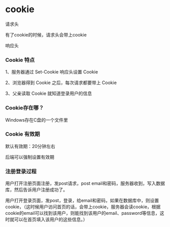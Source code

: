# cookie

请求头

有了cookie的时候，请求头会带上cookie

响应头

### Cookie 特点

1、服务器通过 Set-Cookie 响应头设置 Cookie

2、浏览器得到 Cookie 之后，每次请求都要带上 Cookie

3、父亲读取 Cookie 就知道登录用户的信息

### Cookie存在哪？

Windows存在C盘的一个文件里

### Cookie 有效期

默认有效期：20分钟左右

后端可以强制设置有效期

### 注册登录过程

用户打开注册页面注册，发post请求，post email和密码，服务器收到，写入数据库，然后告诉用户注册成功了。

用户打开登录页面，发post，登录，给email和密码，如果在数据库中，则设置cookie，（这时候用户访问首页的话，会带上cookie，服务器会读cookie，根据cookie的email可以找到该用户，则能找到该用户的email、password等信息，这时就可以在首页填入该用户的这些信息。）